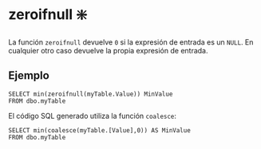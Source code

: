 ﻿---
SidebarGroup: "index-conversion-functions"
Autogenerated: true
---

# zeroifnull ❇️

La función `zeroifnull` devuelve `0` si la expresión de entrada es un `NULL`. En cualquier otro caso devuelve la propia expresión de entrada.

## Ejemplo

```
SELECT min(zeroifnull(myTable.Value)) MinValue
FROM dbo.myTable
```

El código SQL generado utiliza la función `coalesce`:

```
SELECT min(coalesce(myTable.[Value],0)) AS MinValue
FROM dbo.myTable
```
